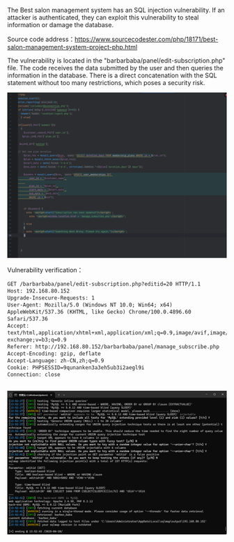 



The Best salon management system has an SQL injection vulnerability. If an attacker is authenticated, they can exploit this vulnerability to steal information or damage the database.





Source code address：https://www.sourcecodester.com/php/18171/best-salon-management-system-project-php.html



The vulnerability is located in the "barbarbaba/panel/edit-subscription.php" file. The code receives the data submitted by the user and then queries the information in the database. There is a direct concatenation with the SQL statement without too many restrictions, which poses a security risk.

![image-20250621121807715](images/image-20250621121807715.png)



Vulnerability verification：

```
GET /barbarbaba/panel/edit-subscription.php?editid=20 HTTP/1.1
Host: 192.168.80.152
Upgrade-Insecure-Requests: 1
User-Agent: Mozilla/5.0 (Windows NT 10.0; Win64; x64) AppleWebKit/537.36 (KHTML, like Gecko) Chrome/100.0.4896.60 Safari/537.36
Accept: text/html,application/xhtml+xml,application/xml;q=0.9,image/avif,image/webp,image/apng,*/*;q=0.8,application/signed-exchange;v=b3;q=0.9
Referer: http://192.168.80.152/barbarbaba/panel/manage_subscribe.php
Accept-Encoding: gzip, deflate
Accept-Language: zh-CN,zh;q=0.9
Cookie: PHPSESSID=9qunanken3a3eh5ub3i2aegl9i
Connection: close


```

 ![image-20250621121745142](images/image-20250621121745142.png)



































